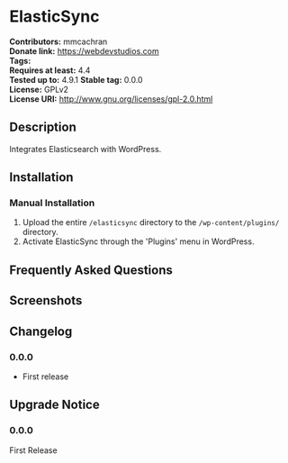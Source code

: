 # ElasticSync #
**Contributors:**      mmcachran  
**Donate link:**       https://webdevstudios.com  
**Tags:**  
**Requires at least:** 4.4  
**Tested up to:**      4.9.1 
**Stable tag:**        0.0.0  
**License:**           GPLv2  
**License URI:**       http://www.gnu.org/licenses/gpl-2.0.html  

## Description ##

Integrates Elasticsearch with WordPress.

## Installation ##

### Manual Installation ###

1. Upload the entire `/elasticsync` directory to the `/wp-content/plugins/` directory.
2. Activate ElasticSync through the 'Plugins' menu in WordPress.

## Frequently Asked Questions ##


## Screenshots ##


## Changelog ##

### 0.0.0 ###
* First release

## Upgrade Notice ##

### 0.0.0 ###
First Release
